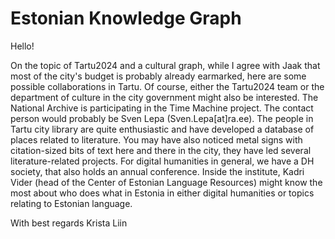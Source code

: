 # Estonian Knowledge Graph

Hello!

On the topic of Tartu2024 and a cultural graph, while I agree with Jaak that most of the city's budget is probably already earmarked, here are some possible collaborations in Tartu. Of course, either the Tartu2024 team or the department of culture in the city government might also be interested.
The National Archive is participating in the Time Machine project. The contact person would probably be Sven Lepa (Sven.Lepa[at]ra.ee).
The people in Tartu city library are quite enthusiastic and have developed a database of places related to literature. You may have also noticed metal signs with citation-sized bits of text here and there in the city, they have led several literature-related projects.
For digital humanities in general, we have a DH society, that also holds an annual conference. Inside the institute, Kadri Vider (head of the Center of Estonian Language Resources) might know the most about who does what in Estonia in either digital humanities or topics relating to Estonian language.

With best regards
Krista Liin